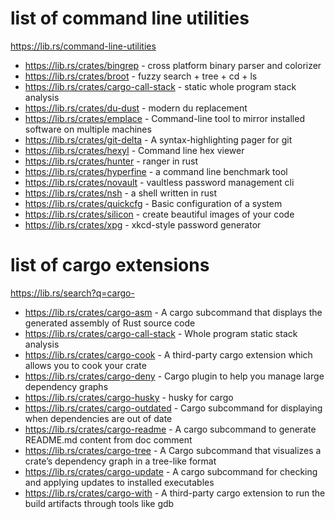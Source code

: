 # list of command line utilities
https://lib.rs/command-line-utilities

* https://lib.rs/crates/bingrep           -  cross platform binary parser and colorizer
* https://lib.rs/crates/broot             -  fuzzy search + tree + cd + ls
* https://lib.rs/crates/cargo-call-stack  -  static whole program stack analysis
* https://lib.rs/crates/du-dust           -  modern du replacement
* https://lib.rs/crates/emplace           -  Command-line tool to mirror installed software on multiple machines
* https://lib.rs/crates/git-delta         -  A syntax-highlighting pager for git
* https://lib.rs/crates/hexyl             -  Command line hex viewer
* https://lib.rs/crates/hunter            -  ranger in rust
* https://lib.rs/crates/hyperfine         -  a command line benchmark tool
* https://lib.rs/crates/novault           -  vaultless password management cli
* https://lib.rs/crates/nsh               -  a shell written in rust
* https://lib.rs/crates/quickcfg          -  Basic configuration of a system
* https://lib.rs/crates/silicon           -  create beautiful images of your code
* https://lib.rs/crates/xpg               -  xkcd-style password generator

# list of cargo extensions
https://lib.rs/search?q=cargo-

* https://lib.rs/crates/cargo-asm         -  A cargo subcommand that displays the generated assembly of Rust source code
* https://lib.rs/crates/cargo-call-stack  -  Whole program static stack analysis
* https://lib.rs/crates/cargo-cook        -  A third-party cargo extension which allows you to cook your crate
* https://lib.rs/crates/cargo-deny        -  Cargo plugin to help you manage large dependency graphs
* https://lib.rs/crates/cargo-husky       -  husky for cargo
* https://lib.rs/crates/cargo-outdated    -  Cargo subcommand for displaying when dependencies are out of date
* https://lib.rs/crates/cargo-readme      -  A cargo subcommand to generate README.md content from doc comment
* https://lib.rs/crates/cargo-tree        -  A Cargo subcommand that visualizes a crate’s dependency graph in a tree-like format
* https://lib.rs/crates/cargo-update      -  A cargo subcommand for checking and applying updates to installed executables
* https://lib.rs/crates/cargo-with        -  A third-party cargo extension to run the build artifacts through tools like gdb
